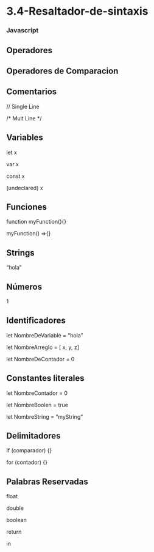 # 3.4-Resaltador-de-sintaxis
### Javascript
## Operadores


## Operadores de Comparacion 

## Comentarios 
// Single Line 

/* Mult Line */


## Variables
let x

var x

const x

(undeclared) x


## Funciones
function myFunction(){} 

myFunction() =>{}

## Strings
“hola”

## Números
1

## Identificadores
let NombreDeVariable = “hola”

let NombreArreglo = [ x, y, z]

let NombreDeContador = 0   


## Constantes literales
let NombreContador = 0

let NombreBoolen = true

let NombreString = “myString”


## Delimitadores
If (comparador) {}

for (contador) {}

## Palabras Reservadas
float

double 

boolean

return

in
